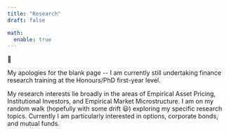 ```yaml
---
title: "Research"
draft: false

math:
  enable: true
---
```

:page_facing_up: 

My apologies for the blank page -- I am currently still undertaking finance research training at the Honours/PhD first-year level.

My research interests lie broadly in the areas of Empirical Asset Pricing, Institutional Investors, and Empirical Market Microstructure. I am on my random walk (hopefully with some drift :smiley:) exploring my specific research topics. Currently I am particularly interested in options, corporate bonds, and mutual funds.



